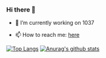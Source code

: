 ### Hi there 👋

- 🔭 I’m currently working on 1037

- 📫 How to reach me: [here](mailto:yinzeyuan1037@gmail.com)



[![Top Langs](https://github-readme-stats.vercel.app/api/top-langs/?username=SourceCode1037&layout=compact&line_height=20)](https://github.com/anuraghazra/github-readme-stats)
[![Anurag's github stats](https://github-readme-stats.vercel.app/api?username=SourceCode1037&count_private=false&show_icons=true&theme=default&line_height=20)](https://github.com/anuraghazra/github-readme-stats)





<!--
**SourceCode1037/SourceCode1037** is a ✨ _special_ ✨ repository because its `README.md` (this file) appears on your GitHub profile.
Here are some ideas to get you started:
- 🔭 I’m currently working on ...
- 🌱 I’m currently learning ...
- 👯 I’m looking to collaborate on ...
- 🤔 I’m looking for help with ...
- 💬 Ask me about ...
- 📫 How to reach me: ...
- 😄 Pronouns: ...
- ⚡ Fun fact: ...
-->
     
